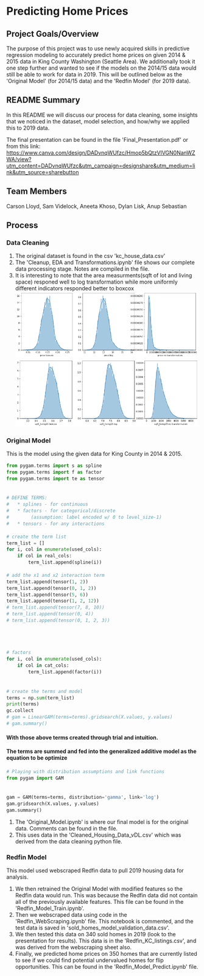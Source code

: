 # Predicting Home Prices

## Project Goals/Overview

The purpose of this project was to use newly acquired skills in predictive regression modeling to accurately predict home prices on given 2014 & 2015 data in King County Washington (Seattle Area). We additionally took it one step further and wanted to see if the models on the 2014/15 data would still be able to work for data in 2019. This will be outlined below as the 'Original Model' (for 2014/15 data) and the 'Redfin Model' (for 2019 data).

## README Summary

In this README we will discuss our process for data cleaning, some insights that we noticed in the dataset, model selection, and how/why we applied this to 2019 data.

The final presentation can be found in the file 'Final_Presentation.pdf' or from this link: https://www.canva.com/design/DADvnqWUfzc/Hmop5bQtzVlVGN0NanWZWA/view?utm_content=DADvnqWUfzc&utm_campaign=designshare&utm_medium=link&utm_source=sharebutton

## Team Members

Carson Lloyd, Sam Videlock, Aneeta Khoso, Dylan Lisk, Anup Sebastian

## Process
### Data Cleaning

1. The original dataset is found in the csv 'kc_house_data.csv'
2. The 'Cleanup, EDA and Transformations.ipynb' file shows our complete data processing stage. Notes are compiled in the file.
3. It is interesting to note that the area measurments(sqft of lot and living space) responed well to log transformation while more  uniformly different indicators responded better to boxcox
![Transformation images](images/price_transform.png)
![Transformation images](images/sqft_living_transform.png)

### Original Model
This is the model using the given data for King County in 2014 & 2015.

```python
from pygam.terms import s as spline
from pygam.terms import f as factor
from pygam.terms import te as tensor


# DEFINE TERMS:
#   * splines - for continuous
#   * factors - for categorical/discrete 
#        (assumption: label encoded w/ 0 to level_size-1)
#   * tensors - for any interactions

# create the term list
term_list = []
for i, col in enumerate(used_cols):
    if col in real_cols:
        term_list.append(spline(i))

# add the x1 and x2 interaction term
term_list.append(tensor(1, 2))
term_list.append(tensor(0, 1, 2))
term_list.append(tensor(5, 6))
term_list.append(tensor(1, 2, 12))
# term_list.append(tensor(7, 8, 10))
# term_list.append(tensor(0, 4))
# term_list.append(tensor(0, 1, 2, 3))




# factors
for i, col in enumerate(used_cols):
    if col in cat_cols:
        term_list.append(factor(i))


# create the terms and model
terms = np.sum(term_list)
print(terms)
gc.collect
# gam = LinearGAM(terms=terms).gridsearch(X.values, y.values)
# gam.summary()
```
#### With those above terms created through trial and intuition.
#### The terms are summed and fed into the generalized additive model as the equation to be optimize
```python
# Playing with distribution assumptions and link functions
from pygam import GAM


gam = GAM(terms=terms, distribution='gamma', link='log')
gam.gridsearch(X.values, y.values)
gam.summary()
```

1. The 'Original_Model.ipynb' is where our final model is for the original data. Comments can be found in the file.
2. This uses data in the 'Cleaned_Housing_Data_vDL.csv' which was derived from the data cleaning python file.

### Redfin Model
This model used webscraped Redfin data to pull 2019 housing data for analysis.

1. We then retrained the Original Model with modified features so the Redfin data would run. This was because the Redfin data did not contain all of the previously available features. This file can be found in the 'Redfin_Model_Train.ipynb'.
2. Then we webscraped data using code in the 'Redfin_WebScraping.ipynb' file. This notebook is commented, and the test data is saved in 'sold_homes_model_validation_data.csv'.
3. We then tested this data on 340 sold homes in 2019 (look to the presentation for results). This data is in the 'Redfin_KC_listings.csv', and was derived from the webscraping sheet also.
4. Finally, we predicted home prices on 350 homes that are currently listed to see if we could find potential undervalued homes for flip opportunities. This can be found in the  'Redfin_Model_Predict.ipynb' file.




